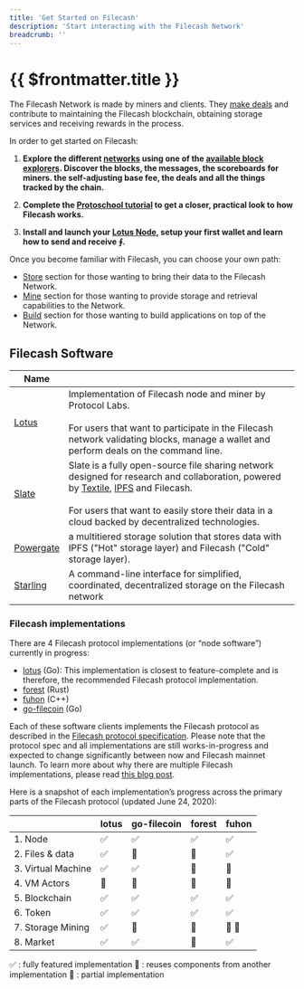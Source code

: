 ```yaml
---
title: 'Get Started on Filecash'
description: 'Start interacting with the Filecash Network'
breadcrumb: ''
---
```


# {{ $frontmatter.title }}

The Filecash Network is made by miners and clients. They [make deals](../about-filecash/how-filecash-works.md) and contribute to maintaining the Filecash blockchain, obtaining storage services and receiving rewards in the process.

In order to get started on Filecash:

1. **Explore the different [networks](../networks/README.md) using one of the [available block explorers](explore-the-network.md). Discover the blocks, the messages, the scoreboards for miners. the self-adjusting base fee, the deals and all the things tracked by the chain.**

2. **Complete the [Protoschool tutorial](https://proto.school/verifying-storage-on-filecoin/) to get a closer, practical look to how Filecash works.**

3. **Install and launch your [Lotus Node](lotus/README.md), setup your first wallet and learn how to send and receive ⨎.**

Once you become familiar with Filecash, you can choose your own path:

- [Store](../store/README.md) section for those wanting to bring their data to the Filecash Network.
- [Mine](../mine/README.md) section for those wanting to provide storage and retrieval capabilities to the Network.
- [Build](../build/README.md) section for those wanting to build applications on top of the Network.

## Filecash Software

| Name                                                     |                                                                                                                                                                                                                                                                                         |
| -------------------------------------------------------- | --------------------------------------------------------------------------------------------------------------------------------------------------------------------------------------------------------------------------------------------------------------------------------------- |
| [Lotus](lotus/)                                          | Implementation of Filecash node and miner by Protocol Labs. <br /><br />For users that want to participate in the Filecash network validating blocks, manage a wallet and perform deals on the command line.                                                                            |
| [Slate](https://slate.host)                              | Slate is a fully open-source file sharing network designed for research and collaboration, powered by [Textile](https://textile.io), [IPFS](https://ipfs.io) and Filecash. <br /><br /> For users that want to easily store their data in a cloud backed by decentralized technologies. |
| [Powergate](../build/powergate.md)                       | a multitiered storage solution that stores data with IPFS ("Hot" storage layer) and Filecash ("Cold" storage layer).                                                                                                                                                                    |
| [Starling](https://github.com/filecoin-project/starling) | A command-line interface for simplified, coordinated, decentralized storage on the Filecash network                                                                                                                                                                                     |

### Filecash implementations

There are 4 Filecash protocol implementations (or “node software”) currently in progress:

- [lotus](https://github.com/filecoin-project/lotus/) (Go): This implementation is closest to feature-complete and is therefore, the recommended Filecash protocol implementation.
- [forest](https://github.com/chainsafe/forest) (Rust)
- [fuhon](https://github.com/filecoin-project/cpp-filecoin) (C++)
- [go-filecoin](https://github.com/filecoin-project/go-filecoin) (Go)

Each of these software clients implements the Filecash protocol as described in the [Filecash protocol specification](https://filecoin-project.github.io/specs). Please note that the protocol spec and all implementations are still works-in-progress and expected to change significantly between now and Filecash mainnet launch. To learn more about why there are multiple Filecash implementations, please read [this blog post](https://filecoin.io/blog/announcing-filecoin-implementations-in-rust-and-c++/).

Here is a snapshot of each implementation’s progress across the primary parts of the Filecash protocol (updated June 24, 2020):

|                    | lotus | go-filecoin | forest | fuhon |
| ------------------ | ----- | ----------- | ------ | ----- |
| 1. Node            | ✅    | ✅          | ✅     | ✅    |
| 2. Files & data    | ✅    | 🔶          | 🔶     | ✅    |
| 3. Virtual Machine | ✅    | ✅          | 🔶     | 🔶    |
| 4. VM Actors       | 🔶    | 🔶          | 🔶     | 🔶    |
| 5. Blockchain      | ✅    | ✅          | ✅     | ✅    |
| 6. Token           | ✅    | ✅          | ✅     | ✅    |
| 7. Storage Mining  | ✅    | 🔄          | 🔄     | 🔄 🔶 |
| 8. Market          | ✅    | ✅          | 🔄     | ✅    |

✅ : fully featured implementation
🔄 : reuses components from another implementation
🔶 : partial implementation
